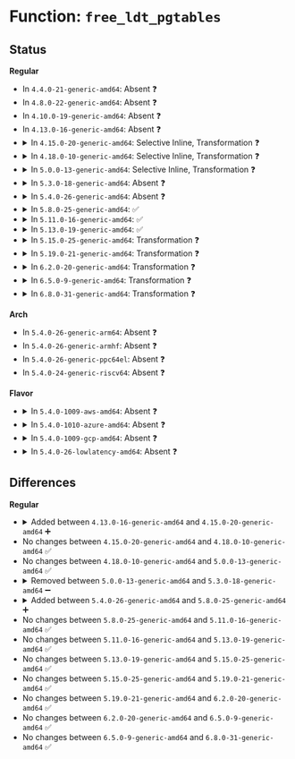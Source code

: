 # Function: <code>free_ldt_pgtables</code>

## Status
<b>Regular</b>
<ul>
<li>
In <code>4.4.0-21-generic-amd64</code>: Absent ❓
</li>
<li>
In <code>4.8.0-22-generic-amd64</code>: Absent ❓
</li>
<li>
In <code>4.10.0-19-generic-amd64</code>: Absent ❓
</li>
<li>
In <code>4.13.0-16-generic-amd64</code>: Absent ❓
</li>
<li>
<details>
<summary>In <code>4.15.0-20-generic-amd64</code>: Selective Inline, Transformation ❓</summary>

```c
void free_ldt_pgtables(struct mm_struct * mm)
```

```json
{
  "name": "free_ldt_pgtables",
  "collision_type": "Unique Static",
  "inline_type": "Selective",
  "funcs": [
    {
      "addr": 18446744071579048928,
      "name": "free_ldt_pgtables",
      "external": false,
      "loc": "arch/x86/kernel/ldt.c:200",
      "file": "arch/x86/kernel/ldt.c",
      "inline": "not declared, inlined",
      "caller_inline": [],
      "caller_func": [
        "arch/x86/kernel/ldt.c:write_ldt",
        "arch/x86/kernel/ldt.c:ldt_arch_exit_mmap",
        "arch/x86/kernel/ldt.c:ldt_dup_context"
      ]
    }
  ],
  "symbols": [
    {
      "addr": 18446744071579048928,
      "name": "free_ldt_pgtables.part.3",
      "section": ".text",
      "bind": "STB_LOCAL",
      "size": 158
    },
    {
      "addr": 18446744071579049088,
      "name": "free_ldt_pgtables",
      "section": ".text",
      "bind": "STB_LOCAL",
      "size": 21
    }
  ]
}
```
</details>
</li>
<li>
<details>
<summary>In <code>4.18.0-10-generic-amd64</code>: Selective Inline, Transformation ❓</summary>

```c
void free_ldt_pgtables(struct mm_struct * mm)
```

```json
{
  "name": "free_ldt_pgtables",
  "collision_type": "Unique Static",
  "inline_type": "Selective",
  "funcs": [
    {
      "addr": 18446744071579054592,
      "name": "free_ldt_pgtables",
      "external": false,
      "loc": "arch/x86/kernel/ldt.c:204",
      "file": "arch/x86/kernel/ldt.c",
      "inline": "not declared, inlined",
      "caller_inline": [],
      "caller_func": [
        "arch/x86/kernel/ldt.c:write_ldt",
        "arch/x86/kernel/ldt.c:ldt_arch_exit_mmap",
        "arch/x86/kernel/ldt.c:ldt_dup_context"
      ]
    }
  ],
  "symbols": [
    {
      "addr": 18446744071579054592,
      "name": "free_ldt_pgtables.part.3",
      "section": ".text",
      "bind": "STB_LOCAL",
      "size": 158
    },
    {
      "addr": 18446744071579054752,
      "name": "free_ldt_pgtables",
      "section": ".text",
      "bind": "STB_LOCAL",
      "size": 21
    }
  ]
}
```
</details>
</li>
<li>
<details>
<summary>In <code>5.0.0-13-generic-amd64</code>: Selective Inline, Transformation ❓</summary>

```c
void free_ldt_pgtables(struct mm_struct * mm)
```

```json
{
  "name": "free_ldt_pgtables",
  "collision_type": "Unique Static",
  "inline_type": "Selective",
  "funcs": [
    {
      "addr": 18446744071579058752,
      "name": "free_ldt_pgtables",
      "external": false,
      "loc": "arch/x86/kernel/ldt.c:307",
      "file": "arch/x86/kernel/ldt.c",
      "inline": "not declared, inlined",
      "caller_inline": [],
      "caller_func": [
        "arch/x86/kernel/ldt.c:write_ldt",
        "arch/x86/kernel/ldt.c:ldt_arch_exit_mmap",
        "arch/x86/kernel/ldt.c:ldt_dup_context"
      ]
    }
  ],
  "symbols": [
    {
      "addr": 18446744071579058752,
      "name": "free_ldt_pgtables.part.2",
      "section": ".text",
      "bind": "STB_LOCAL",
      "size": 158
    },
    {
      "addr": 18446744071579058912,
      "name": "free_ldt_pgtables",
      "section": ".text",
      "bind": "STB_LOCAL",
      "size": 21
    }
  ]
}
```
</details>
</li>
<li>
<details>
<summary>In <code>5.3.0-18-generic-amd64</code>: Absent ❓</summary>

```json
{
  "name": "free_ldt_pgtables",
  "collision_type": "Unique Static",
  "inline_type": "Selective",
  "funcs": [
    {
      "addr": 18446744071579068396,
      "name": "free_ldt_pgtables",
      "external": false,
      "loc": "arch/x86/kernel/ldt.c:307",
      "file": "arch/x86/kernel/ldt.c",
      "inline": "not declared, inlined",
      "caller_inline": [
        "arch/x86/kernel/ldt.c:write_ldt",
        "arch/x86/kernel/ldt.c:ldt_arch_exit_mmap",
        "arch/x86/kernel/ldt.c:ldt_dup_context"
      ],
      "caller_func": [
        "arch/x86/kernel/ldt.c:write_ldt",
        "arch/x86/kernel/ldt.c:ldt_arch_exit_mmap",
        "arch/x86/kernel/ldt.c:ldt_dup_context"
      ]
    }
  ],
  "symbols": [
    {
      "addr": 18446744071579067232,
      "name": "free_ldt_pgtables.part.0",
      "section": ".text",
      "bind": "STB_LOCAL",
      "size": 158
    }
  ]
}
```
</details>
</li>
<li>
<details>
<summary>In <code>5.4.0-26-generic-amd64</code>: Absent ❓</summary>

```json
{
  "name": "free_ldt_pgtables",
  "collision_type": "Unique Static",
  "inline_type": "Selective",
  "funcs": [
    {
      "addr": 18446744071579070492,
      "name": "free_ldt_pgtables",
      "external": false,
      "loc": "arch/x86/kernel/ldt.c:307",
      "file": "arch/x86/kernel/ldt.c",
      "inline": "not declared, inlined",
      "caller_inline": [
        "arch/x86/kernel/ldt.c:write_ldt",
        "arch/x86/kernel/ldt.c:ldt_arch_exit_mmap",
        "arch/x86/kernel/ldt.c:ldt_dup_context"
      ],
      "caller_func": [
        "arch/x86/kernel/ldt.c:write_ldt",
        "arch/x86/kernel/ldt.c:ldt_arch_exit_mmap",
        "arch/x86/kernel/ldt.c:ldt_dup_context"
      ]
    }
  ],
  "symbols": [
    {
      "addr": 18446744071579068672,
      "name": "free_ldt_pgtables.part.0",
      "section": ".text",
      "bind": "STB_LOCAL",
      "size": 158
    }
  ]
}
```
</details>
</li>
<li>
<details>
<summary>In <code>5.8.0-25-generic-amd64</code>: ✅</summary>

```c
void free_ldt_pgtables(struct mm_struct * mm)
```

```json
{
  "name": "free_ldt_pgtables",
  "collision_type": "Unique Static",
  "inline_type": "No",
  "funcs": [
    {
      "addr": 18446744071579076144,
      "name": "free_ldt_pgtables",
      "external": false,
      "loc": "arch/x86/kernel/ldt.c:391",
      "file": "arch/x86/kernel/ldt.c",
      "inline": "seen, unknown",
      "caller_inline": [],
      "caller_func": [
        "arch/x86/kernel/ldt.c:write_ldt",
        "arch/x86/kernel/ldt.c:ldt_arch_exit_mmap",
        "arch/x86/kernel/ldt.c:ldt_dup_context"
      ]
    }
  ],
  "symbols": [
    {
      "addr": 18446744071579076144,
      "name": "free_ldt_pgtables",
      "section": ".text",
      "bind": "STB_LOCAL",
      "size": 171
    }
  ]
}
```
</details>
</li>
<li>
<details>
<summary>In <code>5.11.0-16-generic-amd64</code>: ✅</summary>

```c
void free_ldt_pgtables(struct mm_struct * mm)
```

```json
{
  "name": "free_ldt_pgtables",
  "collision_type": "Unique Static",
  "inline_type": "No",
  "funcs": [
    {
      "addr": 18446744071579078624,
      "name": "free_ldt_pgtables",
      "external": false,
      "loc": "arch/x86/kernel/ldt.c:391",
      "file": "arch/x86/kernel/ldt.c",
      "inline": "seen, unknown",
      "caller_inline": [],
      "caller_func": [
        "arch/x86/kernel/ldt.c:write_ldt",
        "arch/x86/kernel/ldt.c:ldt_arch_exit_mmap",
        "arch/x86/kernel/ldt.c:ldt_dup_context"
      ]
    }
  ],
  "symbols": [
    {
      "addr": 18446744071579078624,
      "name": "free_ldt_pgtables",
      "section": ".text",
      "bind": "STB_LOCAL",
      "size": 171
    }
  ]
}
```
</details>
</li>
<li>
<details>
<summary>In <code>5.13.0-19-generic-amd64</code>: ✅</summary>

```c
void free_ldt_pgtables(struct mm_struct * mm)
```

```json
{
  "name": "free_ldt_pgtables",
  "collision_type": "Unique Static",
  "inline_type": "No",
  "funcs": [
    {
      "addr": 18446744071579085520,
      "name": "free_ldt_pgtables",
      "external": false,
      "loc": "arch/x86/kernel/ldt.c:391",
      "file": "arch/x86/kernel/ldt.c",
      "inline": "seen, unknown",
      "caller_inline": [],
      "caller_func": [
        "arch/x86/kernel/ldt.c:write_ldt",
        "arch/x86/kernel/ldt.c:ldt_arch_exit_mmap",
        "arch/x86/kernel/ldt.c:ldt_dup_context"
      ]
    }
  ],
  "symbols": [
    {
      "addr": 18446744071579085520,
      "name": "free_ldt_pgtables",
      "section": ".text",
      "bind": "STB_LOCAL",
      "size": 157
    }
  ]
}
```
</details>
</li>
<li>
<details>
<summary>In <code>5.15.0-25-generic-amd64</code>: Transformation ❓</summary>

```c
void free_ldt_pgtables(struct mm_struct * mm)
```

```json
{
  "name": "free_ldt_pgtables",
  "collision_type": "Unique Static",
  "inline_type": "No",
  "funcs": [
    {
      "addr": 0,
      "name": "free_ldt_pgtables",
      "external": false,
      "loc": "arch/x86/kernel/ldt.c:391",
      "file": "arch/x86/kernel/ldt.c",
      "inline": "seen, unknown",
      "caller_inline": [],
      "caller_func": [
        "arch/x86/kernel/ldt.c:write_ldt",
        "arch/x86/kernel/ldt.c:ldt_arch_exit_mmap",
        "arch/x86/kernel/ldt.c:ldt_dup_context"
      ]
    }
  ],
  "symbols": [
    {
      "addr": 18446744071579108560,
      "name": "free_ldt_pgtables",
      "section": ".text",
      "bind": "STB_LOCAL",
      "size": 185
    },
    {
      "addr": 18446744071592053979,
      "name": "free_ldt_pgtables.cold",
      "section": ".text",
      "bind": "STB_LOCAL",
      "size": 101
    }
  ]
}
```
</details>
</li>
<li>
<details>
<summary>In <code>5.19.0-21-generic-amd64</code>: Transformation ❓</summary>

```c
void free_ldt_pgtables(struct mm_struct * mm)
```

```json
{
  "name": "free_ldt_pgtables",
  "collision_type": "Unique Static",
  "inline_type": "No",
  "funcs": [
    {
      "addr": 0,
      "name": "free_ldt_pgtables",
      "external": false,
      "loc": "arch/x86/kernel/ldt.c:391",
      "file": "arch/x86/kernel/ldt.c",
      "inline": "seen, unknown",
      "caller_inline": [],
      "caller_func": [
        "arch/x86/kernel/ldt.c:write_ldt",
        "arch/x86/kernel/ldt.c:ldt_arch_exit_mmap",
        "arch/x86/kernel/ldt.c:ldt_dup_context"
      ]
    }
  ],
  "symbols": [
    {
      "addr": 18446744071579139600,
      "name": "free_ldt_pgtables",
      "section": ".text",
      "bind": "STB_LOCAL",
      "size": 216
    },
    {
      "addr": 18446744071593820823,
      "name": "free_ldt_pgtables.cold",
      "section": ".text",
      "bind": "STB_LOCAL",
      "size": 106
    }
  ]
}
```
</details>
</li>
<li>
<details>
<summary>In <code>6.2.0-20-generic-amd64</code>: Transformation ❓</summary>

```c
void free_ldt_pgtables(struct mm_struct * mm)
```

```json
{
  "name": "free_ldt_pgtables",
  "collision_type": "Unique Static",
  "inline_type": "No",
  "funcs": [
    {
      "addr": 0,
      "name": "free_ldt_pgtables",
      "external": false,
      "loc": "arch/x86/kernel/ldt.c:391",
      "file": "arch/x86/kernel/ldt.c",
      "inline": "seen, unknown",
      "caller_inline": [],
      "caller_func": [
        "arch/x86/kernel/ldt.c:write_ldt",
        "arch/x86/kernel/ldt.c:ldt_arch_exit_mmap",
        "arch/x86/kernel/ldt.c:ldt_dup_context"
      ]
    }
  ],
  "symbols": [
    {
      "addr": 18446744071579183856,
      "name": "free_ldt_pgtables",
      "section": ".text",
      "bind": "STB_LOCAL",
      "size": 216
    },
    {
      "addr": 18446744071595958655,
      "name": "free_ldt_pgtables.cold",
      "section": ".text",
      "bind": "STB_LOCAL",
      "size": 106
    }
  ]
}
```
</details>
</li>
<li>
<details>
<summary>In <code>6.5.0-9-generic-amd64</code>: Transformation ❓</summary>

```c
void free_ldt_pgtables(struct mm_struct * mm)
```

```json
{
  "name": "free_ldt_pgtables",
  "collision_type": "Unique Static",
  "inline_type": "No",
  "funcs": [
    {
      "addr": 0,
      "name": "free_ldt_pgtables",
      "external": false,
      "loc": "arch/x86/kernel/ldt.c:393",
      "file": "arch/x86/kernel/ldt.c",
      "inline": "seen, unknown",
      "caller_inline": [],
      "caller_func": [
        "arch/x86/kernel/ldt.c:write_ldt",
        "arch/x86/kernel/ldt.c:ldt_arch_exit_mmap",
        "arch/x86/kernel/ldt.c:ldt_dup_context"
      ]
    }
  ],
  "symbols": [
    {
      "addr": 18446744071579187936,
      "name": "free_ldt_pgtables",
      "section": ".text",
      "bind": "STB_LOCAL",
      "size": 216
    },
    {
      "addr": 18446744071596476053,
      "name": "free_ldt_pgtables.cold",
      "section": ".text",
      "bind": "STB_LOCAL",
      "size": 108
    }
  ]
}
```
</details>
</li>
<li>
<details>
<summary>In <code>6.8.0-31-generic-amd64</code>: Transformation ❓</summary>

```c
void free_ldt_pgtables(struct mm_struct * mm)
```

```json
{
  "name": "free_ldt_pgtables",
  "collision_type": "Unique Static",
  "inline_type": "No",
  "funcs": [
    {
      "addr": 0,
      "name": "free_ldt_pgtables",
      "external": false,
      "loc": "arch/x86/kernel/ldt.c:393",
      "file": "arch/x86/kernel/ldt.c",
      "inline": "seen, unknown",
      "caller_inline": [],
      "caller_func": [
        "arch/x86/kernel/ldt.c:write_ldt",
        "arch/x86/kernel/ldt.c:ldt_arch_exit_mmap",
        "arch/x86/kernel/ldt.c:ldt_dup_context"
      ]
    }
  ],
  "symbols": [
    {
      "addr": 18446744071579217152,
      "name": "free_ldt_pgtables",
      "section": ".text",
      "bind": "STB_LOCAL",
      "size": 216
    },
    {
      "addr": 18446744071597371818,
      "name": "free_ldt_pgtables.cold",
      "section": ".text",
      "bind": "STB_LOCAL",
      "size": 108
    }
  ]
}
```
</details>
</li>
</ul>
<b>Arch</b>
<ul>
<li>
In <code>5.4.0-26-generic-arm64</code>: Absent ❓
</li>
<li>
In <code>5.4.0-26-generic-armhf</code>: Absent ❓
</li>
<li>
In <code>5.4.0-26-generic-ppc64el</code>: Absent ❓
</li>
<li>
In <code>5.4.0-24-generic-riscv64</code>: Absent ❓
</li>
</ul>
<b>Flavor</b>
<ul>
<li>
<details>
<summary>In <code>5.4.0-1009-aws-amd64</code>: Absent ❓</summary>

```json
{
  "name": "free_ldt_pgtables",
  "collision_type": "Unique Static",
  "inline_type": "Selective",
  "funcs": [
    {
      "addr": 18446744071579070844,
      "name": "free_ldt_pgtables",
      "external": false,
      "loc": "arch/x86/kernel/ldt.c:307",
      "file": "arch/x86/kernel/ldt.c",
      "inline": "not declared, inlined",
      "caller_inline": [
        "arch/x86/kernel/ldt.c:write_ldt",
        "arch/x86/kernel/ldt.c:ldt_arch_exit_mmap",
        "arch/x86/kernel/ldt.c:ldt_dup_context"
      ],
      "caller_func": [
        "arch/x86/kernel/ldt.c:write_ldt",
        "arch/x86/kernel/ldt.c:ldt_arch_exit_mmap",
        "arch/x86/kernel/ldt.c:ldt_dup_context"
      ]
    }
  ],
  "symbols": [
    {
      "addr": 18446744071579069024,
      "name": "free_ldt_pgtables.part.0",
      "section": ".text",
      "bind": "STB_LOCAL",
      "size": 158
    }
  ]
}
```
</details>
</li>
<li>
<details>
<summary>In <code>5.4.0-1010-azure-amd64</code>: Absent ❓</summary>

```json
{
  "name": "free_ldt_pgtables",
  "collision_type": "Unique Static",
  "inline_type": "Selective",
  "funcs": [
    {
      "addr": 18446744071579003470,
      "name": "free_ldt_pgtables",
      "external": false,
      "loc": "arch/x86/kernel/ldt.c:307",
      "file": "arch/x86/kernel/ldt.c",
      "inline": "not declared, inlined",
      "caller_inline": [
        "arch/x86/kernel/ldt.c:write_ldt",
        "arch/x86/kernel/ldt.c:ldt_arch_exit_mmap",
        "arch/x86/kernel/ldt.c:ldt_dup_context"
      ],
      "caller_func": [
        "arch/x86/kernel/ldt.c:write_ldt",
        "arch/x86/kernel/ldt.c:ldt_arch_exit_mmap",
        "arch/x86/kernel/ldt.c:ldt_dup_context"
      ]
    }
  ],
  "symbols": [
    {
      "addr": 18446744071579001760,
      "name": "free_ldt_pgtables.part.0",
      "section": ".text",
      "bind": "STB_LOCAL",
      "size": 158
    }
  ]
}
```
</details>
</li>
<li>
<details>
<summary>In <code>5.4.0-1009-gcp-amd64</code>: Absent ❓</summary>

```json
{
  "name": "free_ldt_pgtables",
  "collision_type": "Unique Static",
  "inline_type": "Selective",
  "funcs": [
    {
      "addr": 18446744071579070428,
      "name": "free_ldt_pgtables",
      "external": false,
      "loc": "arch/x86/kernel/ldt.c:307",
      "file": "arch/x86/kernel/ldt.c",
      "inline": "not declared, inlined",
      "caller_inline": [
        "arch/x86/kernel/ldt.c:write_ldt",
        "arch/x86/kernel/ldt.c:ldt_arch_exit_mmap",
        "arch/x86/kernel/ldt.c:ldt_dup_context"
      ],
      "caller_func": [
        "arch/x86/kernel/ldt.c:write_ldt",
        "arch/x86/kernel/ldt.c:ldt_arch_exit_mmap",
        "arch/x86/kernel/ldt.c:ldt_dup_context"
      ]
    }
  ],
  "symbols": [
    {
      "addr": 18446744071579068608,
      "name": "free_ldt_pgtables.part.0",
      "section": ".text",
      "bind": "STB_LOCAL",
      "size": 158
    }
  ]
}
```
</details>
</li>
<li>
<details>
<summary>In <code>5.4.0-26-lowlatency-amd64</code>: Absent ❓</summary>

```json
{
  "name": "free_ldt_pgtables",
  "collision_type": "Unique Static",
  "inline_type": "Selective",
  "funcs": [
    {
      "addr": 18446744071579074522,
      "name": "free_ldt_pgtables",
      "external": false,
      "loc": "arch/x86/kernel/ldt.c:307",
      "file": "arch/x86/kernel/ldt.c",
      "inline": "not declared, inlined",
      "caller_inline": [
        "arch/x86/kernel/ldt.c:write_ldt",
        "arch/x86/kernel/ldt.c:ldt_arch_exit_mmap",
        "arch/x86/kernel/ldt.c:ldt_dup_context"
      ],
      "caller_func": [
        "arch/x86/kernel/ldt.c:write_ldt",
        "arch/x86/kernel/ldt.c:ldt_arch_exit_mmap",
        "arch/x86/kernel/ldt.c:ldt_dup_context"
      ]
    }
  ],
  "symbols": [
    {
      "addr": 18446744071579073360,
      "name": "free_ldt_pgtables.part.0",
      "section": ".text",
      "bind": "STB_LOCAL",
      "size": 158
    }
  ]
}
```
</details>
</li>
</ul>

## Differences
<b>Regular</b>
<ul>
<li>
<details>
<summary>Added between <code>4.13.0-16-generic-amd64</code> and <code>4.15.0-20-generic-amd64</code> ➕</summary>

```c
void free_ldt_pgtables(struct mm_struct * mm)
```
</details>
</li>
<li>
No changes between <code>4.15.0-20-generic-amd64</code> and <code>4.18.0-10-generic-amd64</code> ✅
</li>
<li>
No changes between <code>4.18.0-10-generic-amd64</code> and <code>5.0.0-13-generic-amd64</code> ✅
</li>
<li>
<details>
<summary>Removed between <code>5.0.0-13-generic-amd64</code> and <code>5.3.0-18-generic-amd64</code> ➖</summary>

```c
void free_ldt_pgtables(struct mm_struct * mm)
```
</details>
</li>
<li>
<details>
<summary>Added between <code>5.4.0-26-generic-amd64</code> and <code>5.8.0-25-generic-amd64</code> ➕</summary>

```c
void free_ldt_pgtables(struct mm_struct * mm)
```
</details>
</li>
<li>
No changes between <code>5.8.0-25-generic-amd64</code> and <code>5.11.0-16-generic-amd64</code> ✅
</li>
<li>
No changes between <code>5.11.0-16-generic-amd64</code> and <code>5.13.0-19-generic-amd64</code> ✅
</li>
<li>
No changes between <code>5.13.0-19-generic-amd64</code> and <code>5.15.0-25-generic-amd64</code> ✅
</li>
<li>
No changes between <code>5.15.0-25-generic-amd64</code> and <code>5.19.0-21-generic-amd64</code> ✅
</li>
<li>
No changes between <code>5.19.0-21-generic-amd64</code> and <code>6.2.0-20-generic-amd64</code> ✅
</li>
<li>
No changes between <code>6.2.0-20-generic-amd64</code> and <code>6.5.0-9-generic-amd64</code> ✅
</li>
<li>
No changes between <code>6.5.0-9-generic-amd64</code> and <code>6.8.0-31-generic-amd64</code> ✅
</li>
</ul>

